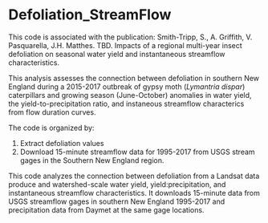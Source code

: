 # Defoliation_StreamFlow

This code is associated with the publication: Smith-Tripp, S., A. Griffith, V. Pasquarella, J.H. Matthes. TBD. Impacts of a regional multi-year insect defoliation on seasonal water yield and instantaneous streamflow characteristics.

This analysis assesses the connection between defoliation in southern New England during a 2015-2017 outbreak of gypsy moth (*Lymantria dispar*) caterpillars and growing season (June-October) anomalies in water yield, the yield-to-precipitation ratio, and instaneous streamflow characterics from flow duration curves.

The code is organized by: 
1. Extract defoliation values 
2. Download 15-minute streamflow data for 1995-2017 from USGS stream gages in the Southern New England region. 


This code analyzes the connection between defoliation from a Landsat data produce and watershed-scale water yield, yield:precipitation, and instantaneous streamflow characteristics. It downloads 15-minute data from USGS streamflow gages in southern New England 1995-2017 and precipitation data from Daymet at the same gage locations.
